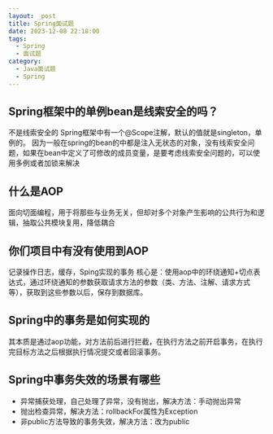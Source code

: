 ```yaml
---
layout: _post
title: Spring面试题
date: 2023-12-08 22:18:00
tags:
  - Spring
  - 面试题
category: 
  - Java面试题
  - Spring
---
```

## Spring框架中的单例bean是线索安全的吗？
不是线索安全的
Spring框架中有一个@Scope注解，默认的值就是singleton，单例的。
因为一般在spring的bean的中都是注入无状态的对象，没有线索安全问题，如果在bean中定义了可修改的成员变量，是要考虑线索安全问题的，可以使用多例或者加锁来解决

## 什么是AOP
面向切面编程，用于将那些与业务无关，但却对多个对象产生影响的公共行为和逻辑，抽取公共模块复用，降低耦合

## 你们项目中有没有使用到AOP
记录操作日志，缓存，Sping实现的事务
核心是：使用aop中的环绕通知+切点表达式，通过环绕通知的参数获取请求方法的参数（类、方法、注解、请求方式等），获取到这些参数以后，保存到数据库。

## Spring中的事务是如何实现的
其本质是通过aop功能，对方法前后进行拦截，在执行方法之前开启事务，在执行完目标方法之后根据执行情况提交或者回滚事务。

## Spring中事务失效的场景有哪些
- 异常捕获处理，自己处理了异常，没有抛出，解决方法：手动抛出异常
- 抛出检查异常，解决方法：rollbackFor属性为Exception
- 非public方法导致的事务失效，解决方法：改为public